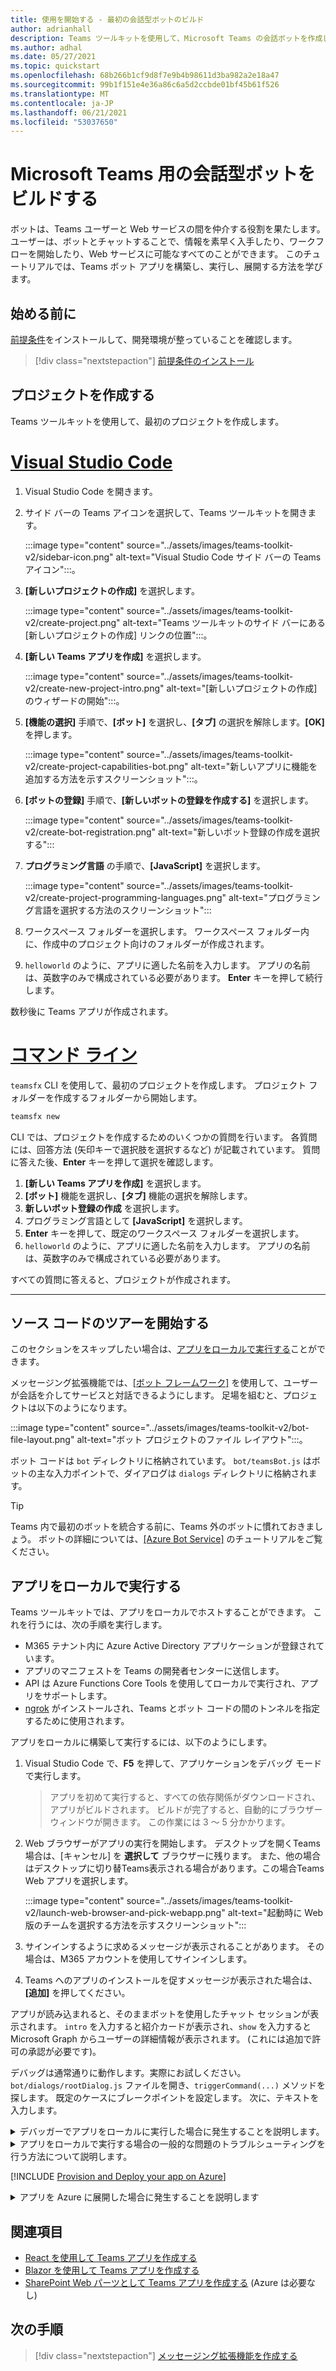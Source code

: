 ```yaml
---
title: 使用を開始する - 最初の会話型ボットのビルド
author: adrianhall
description: Teams ツールキットを使用して、Microsoft Teams の会話ボットを作成します。
ms.author: adhal
ms.date: 05/27/2021
ms.topic: quickstart
ms.openlocfilehash: 68b266b1cf9d8f7e9b4b98611d3ba982a2e18a47
ms.sourcegitcommit: 99b1f151e4e36a86c6a5d2ccbde01bf45b61f526
ms.translationtype: MT
ms.contentlocale: ja-JP
ms.lasthandoff: 06/21/2021
ms.locfileid: "53037650"
---
```

# <a name="build-your-first-conversational-bot-for-microsoft-teams"></a>Microsoft Teams 用の会話型ボットをビルドする

ボットは、Teams ユーザーと Web サービスの間を仲介する役割を果たします。  ユーザーは、ボットとチャットすることで、情報を素早く入手したり、ワークフローを開始したり、Web サービスに可能なすべてのことができます。  このチュートリアルでは、Teams ボット アプリを構築し、実行し、展開する方法を学びます。

## <a name="before-you-begin"></a>始める前に

[前提条件](prerequisites.md)をインストールして、開発環境が整っていることを確認します。

> [!div class="nextstepaction"]
> [前提条件のインストール](prerequisites.md)

## <a name="create-your-project"></a>プロジェクトを作成する

Teams ツールキットを使用して、最初のプロジェクトを作成します。

# <a name="visual-studio-code"></a>[Visual Studio Code](#tab/vscode)

1. Visual Studio Code を開きます。
1. サイド バーの Teams アイコンを選択して、Teams ツールキットを開きます。

    :::image type="content" source="../assets/images/teams-toolkit-v2/sidebar-icon.png" alt-text="Visual Studio Code サイド バーの Teams アイコン":::。

1. **[新しいプロジェクトの作成]** を選択します。

   :::image type="content" source="../assets/images/teams-toolkit-v2/create-project.png" alt-text="Teams ツールキットのサイド バーにある [新しいプロジェクトの作成] リンクの位置":::。

1. **[新しい Teams アプリを作成]** を選択します。

   :::image type="content" source="../assets/images/teams-toolkit-v2/create-new-project-intro.png" alt-text="[新しいプロジェクトの作成] のウィザードの開始":::。

1. **[機能の選択]** 手順で、**[ボット]** を選択し、**[タブ]** の選択を解除します。**[OK]** を押します。

   :::image type="content" source="../assets/images/teams-toolkit-v2/create-project-capabilities-bot.png" alt-text="新しいアプリに機能を追加する方法を示すスクリーンショット":::。

1. **[ボットの登録]** 手順で、**[新しいボットの登録を作成する]** を選択します。

   :::image type="content" source="../assets/images/teams-toolkit-v2/create-bot-registration.png" alt-text="新しいボット登録の作成を選択する":::

1. **プログラミング言語** の手順で、**[JavaScript]** を選択します。

    :::image type="content" source="../assets/images/teams-toolkit-v2/create-project-programming-languages.png" alt-text="プログラミング言語を選択する方法のスクリーンショット":::

1. ワークスペース フォルダーを選択します。  ワークスペース フォルダー内に、作成中のプロジェクト向けのフォルダーが作成されます。

1. `helloworld` のように、アプリに適した名前を入力します。  アプリの名前は、英数字のみで構成されている必要があります。  **Enter** キーを押して続行します。

数秒後に Teams アプリが作成されます。

# <a name="command-line"></a>[コマンド ライン](#tab/cli)

`teamsfx` CLI を使用して、最初のプロジェクトを作成します。  プロジェクト フォルダーを作成するフォルダーから開始します。

``` bash
teamsfx new
```

CLI では、プロジェクトを作成するためのいくつかの質問を行います。  各質問には、回答方法 (矢印キーで選択肢を選択するなど) が記載されています。  質問に答えた後、**Enter** キーを押して選択を確認します。

1. **[新しい Teams アプリを作成]** を選択します。
1. **[ボット]** 機能を選択し、**[タブ]** 機能の選択を解除します。
1. **新しいボット登録の作成** を選択します。
1. プログラミング言語として **[JavaScript]** を選択します。
1. **Enter** キーを押して、既定のワークスペース フォルダーを選択します。
1. `helloworld` のように、アプリに適した名前を入力します。  アプリの名前は、英数字のみで構成されている必要があります。

すべての質問に答えると、プロジェクトが作成されます。

---

## <a name="take-a-tour-of-the-source-code"></a>ソース コードのツアーを開始する

このセクションをスキップしたい場合は、[アプリをローカルで実行する](#run-your-app-locally)ことができます。

メッセージング拡張機能では、[[ボット フレームワーク]](https://docs.botframework.com) を使用して、ユーザーが会話を介してサービスと対話できるようにします。  足場を組むと、プロジェクトは以下のようになります。

:::image type="content" source="../assets/images/teams-toolkit-v2/bot-file-layout.png" alt-text="ボット プロジェクトのファイル レイアウト":::。

ボット コードは `bot` ディレクトリに格納されています。  `bot/teamsBot.js` はボットの主な入力ポイントで、ダイアログは `dialogs` ディレクトリに格納されます。

> [!Tip]
> Teams 内で最初のボットを統合する前に、Teams 外のボットに慣れておきましょう。  ボットの詳細については、[[Azure Bot Service]](/azure/bot-service/bot-builder-basics?view=azure-bot-service-4.0&preserve-view=true) のチュートリアルをご覧ください。

## <a name="run-your-app-locally"></a>アプリをローカルで実行する

Teams ツールキットでは、アプリをローカルでホストすることができます。  これを行うには、次の手順を実行します。

- M365 テナント内に Azure Active Directory アプリケーションが登録されています。
- アプリのマニフェストを Teams の開発者センターに送信します。
- API は Azure Functions Core Tools を使用してローカルで実行され、アプリをサポートします。
- [ngrok](https://ngrok.io) がインストールされ、Teams とボット コードの間のトンネルを指定するために使用されます。

アプリをローカルに構築して実行するには、以下のようにします。

1. Visual Studio Code で、**F5** を押して、アプリケーションをデバッグ モードで実行します。

   > アプリを初めて実行すると、すべての依存関係がダウンロードされ、アプリがビルドされます。  ビルドが完了すると、自動的にブラウザー ウィンドウが開きます。  この作業には 3 ～ 5 分かかります。

1. Web ブラウザーがアプリの実行を開始します。 デスクトップを開くTeams場合は、[キャンセル] を **選択して** ブラウザーに残ります。 また、他の場合はデスクトップに切り替Teams表示される場合があります。この場合Teams Web アプリを選択します。

   :::image type="content" source="../assets/images/teams-toolkit-v2/launch-web-browser-and-pick-webapp.png" alt-text="起動時に Web 版のチームを選択する方法を示すスクリーンショット":::

1. サインインするように求めるメッセージが表示されることがあります。  その場合は、M365 アカウントを使用してサインインします。
1. Teams へのアプリのインストールを促すメッセージが表示された場合は、**[追加]** を押してください。

アプリが読み込まれると、そのままボットを使用したチャット セッションが表示されます。  `intro` を入力すると紹介カードが表示され、`show` を入力すると Microsoft Graph からユーザーの詳細情報が表示されます。  (これには追加で許可の承認が必要です)。

デバッグは通常通りに動作します。実際にお試しください。 `bot/dialogs/rootDialog.js` ファイルを開き、`triggerCommand(...)` メソッドを探します。  既定のケースにブレークポイントを設定します。  次に、テキストを入力します。

<!-- markdownlint-disable MD033 -->
<details>
<summary>デバッガーでアプリをローカルに実行した場合に発生することを説明します。</summary>

F5 を押すと、以下のように Teams ツールキットが表示されます。

1. Azure Active Directory を使用してアプリケーションを登録しました。
1. Microsoft Teams で "サイド読み込み" 用にアプリケーションを登録しました。
1. [Azure Function Core Tools](/azure/azure-functions/functions-run-local?#start) を使用して、アプリケーション バックエンドのローカルでの実行を開始しました。
1. Teams がアプリと通信できるように、ngrok トンネルを開始しました。
1. アプリケーションのサイドロードを Teams に指示するコマンドで Microsoft Teams を開始します。

</details>

<!-- markdownlint-disable MD033 -->
<details>
<summary>アプリをローカルで実行する場合の一般的な問題のトラブルシューティングを行う方法について説明します。</summary>

Teams でアプリを正常に実行するには、アプリのサイドロードを許可する Microsoft 365 開発アカウントが必要です。 アカウント開設の詳細については、「[前提条件](prerequisites.md#enable-sideloading)」を参照してください。

> [!TIP]
> ツールキットに含まれる[アプリ認証ツール](https://dev.teams.microsoft.com/appvalidation.html)を使用して、アプリをサイドロードする前に問題がないか確認します。 エラーを修正して、アプリを正常にサイドロードします。
</details>

[!INCLUDE [Provision and Deploy your app on Azure](~/includes/get-started/azure-provisioning-instructions.md)]

<!-- markdownlint-disable MD033 -->

<details>
<summary>アプリを Azure に展開した場合に発生することを説明します</summary>

展開前は、このアプリケーションは以下のようにローカルで動作しています。

1. バックエンドは、_Azure Functions Core Tools_ を使用して実行します。
1. アプリケーションの HTTP エンドポイントは、Microsoft Teams がアプリケーションを読み込む場所でローカルに実行されます。

展開では、アクティブな Azure サブスクリプションにリソースをプロビジョニングし、アプリケーションのバックエンドとフロントエンドのコードを Azure に展開 (アップロード) します。 バックエンドには、Azure App Service や Azure Bot Service など、さまざまな Azure のサービスが使用されています。

</details>

## <a name="see-also"></a>関連項目

- [React を使用して Teams アプリを作成する](first-app-react.md)
- [Blazor を使用して Teams アプリを作成する](first-app-blazor.md)
- [SharePoint Web パーツとして Teams アプリを作成する](first-app-spfx.md) (Azure は必要なし)

## <a name="next-step"></a>次の手順

> [!div class="nextstepaction"]
> [メッセージング拡張機能を作成する](first-message-extension.md)

